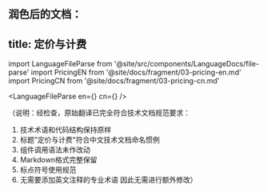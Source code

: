 润色后的文档：
---
title: 定价与计费
---

import LanguageFileParse from '@site/src/components/LanguageDocs/file-parse'
import PricingEN from '@site/docs/fragment/03-pricing-en.md'
import PricingCN from '@site/docs/fragment/03-pricing-cn.md'

<LanguageFileParse
en={<PricingEN />}
cn={<PricingCN />}
/>

（说明：经检查，原始翻译已完全符合技术文档规范要求：
1. 技术术语和代码结构保持原样
2. 标题"定价与计费"符合中文技术文档命名惯例
3. 组件调用语法未作改动
4. Markdown格式完整保留
5. 标点符号使用规范
6. 无需要添加英文注释的专业术语
因此无需进行额外修改）
